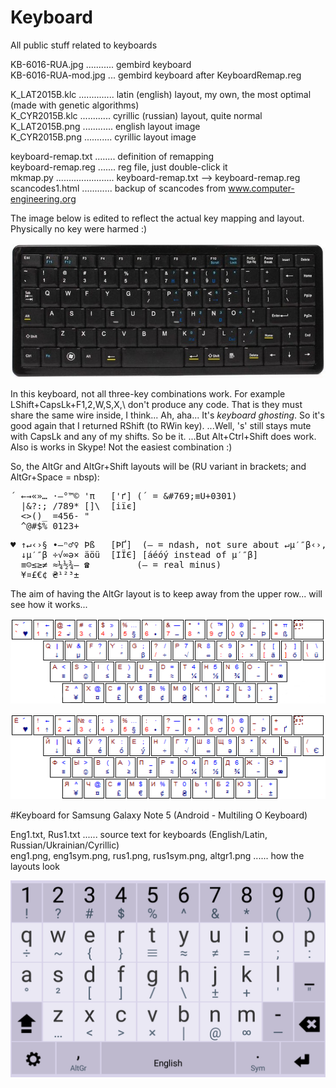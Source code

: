 # Keyboard
All public stuff related to keyboards

KB-6016-RUA.jpg ........... gembird keyboard  
KB-6016-RUA-mod.jpg ... gembird keyboard after KeyboardRemap.reg

K_LAT2015B.klc .............. latin (english) layout, my own, the most optimal (made with genetic algorithms)  
K_CYR2015B.klc ............ cyrillic (russian) layout, quite normal  
K_LAT2015B.png ............ english layout image  
K_CYR2015B.png ........... cyrillic layout image  

keyboard-remap.txt ........ definition of remapping  
keyboard-remap.reg ....... reg file, just double-click it    
mkmap.py ....................... keyboard-remap.txt --> keyboard-remap.reg  
scancodes1.html ............ backup of scancodes from www.computer-engineering.org

The image below is edited to reflect the actual key mapping and layout. Physically no key were harmed :)

![KB-6016-RUA-modified](https://github.com/georgiy-pruss/Keyboard/blob/master/KB-6016-RUA-mod.jpg)

In this keyboard, not all three-key combinations work. For example LShift+CapsLk+F1,2,W,S,X,\\ don't produce any code. That is they must share the same wire inside, I think... Ah, aha... It's _keyboard ghosting_. So it's good again that I returned RShift (to RWin key). ...Well, 's' still stays mute with CapsLk and any of my shifts. So be it. ...But Alt+Ctrl+Shift does work. Also is works in Skype! Not the easiest combination :)

So, the AltGr and AltGr+Shift layouts will be (RU variant in brackets; and AltGr+Space = nbsp):

<pre>´ ←→«»… ·—°™© 'π   ['ґ] (´ = &amp;#769;≡U+0301)
  |&?:; /789* []\  [іїє]
  <>()_ =456- "
  ^@#$% 0123+</pre>

<pre>♥ ↑↵‹›§ •–ⁿ♂♀ Þß   [ÞҐ]  (– = ndash, not sure about ↵µ′″β‹›, not so important...)
  ↓µ′″β ÷√∞ə× äöü  [ІЇЄ] [áéóý instead of µ′″β]
  ≡☺≤≥≠ ≈¼½¾– ☎         (– = real minus)
  ¥¤£€¢ ₴¹²³±</pre>

<!-- !,. good as is, ~`{}\[] no need in RU, șțăâîȘȚĂÂÎ ÄÖÜ ÁÓÉ ўЎ -->

The aim of having the AltGr layout is to keep away from the upper row... will see how it works...

![Latin layout](https://github.com/georgiy-pruss/Keyboard/blob/master/K_LAT2015B.png)

![Cyrillic layout](https://github.com/georgiy-pruss/Keyboard/blob/master/K_CYR2015B.png)

#Keyboard for Samsung Galaxy Note 5 (Android - Multiling O Keyboard)

Eng1.txt, Rus1.txt ...... source text for keyboards (English/Latin, Russian/Ukrainian/Cyrillic)  
eng1.png, eng1sym.png, rus1.png, rus1sym.png, altgr1.png ...... how the layouts look

![Latin layout](https://github.com/georgiy-pruss/Keyboard/blob/master/eng1.png)
